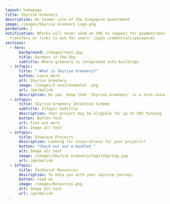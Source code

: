 ```yaml
---
layout: homepage
title: Skyrise Greenery
description: An Isomer site of the Singapore Government
image: /images/Skyrise Greenery Logo.png
permalink: /
notification: NParks will never send an SMS to request for payment/money
  transfers or links to ask for users' login credentials/passwords
sections:
  - hero:
      background: /images/test.jpg
      title: Gardens in the Sky
      subtitle: Where greenery is integrated into buildings
  - infopic:
      title: " What is Skyrise Greenery?"
      button: Learn more
      alt: Skyrise Greenery
      image: /images/3 environmental .png
      url: /permalink
      description: Do you  know that 'Skyrise Greenery' is a term coined in Singapore?
  - infopic:
      title: Skyrise Greenery Incentive Scheme
      subtitle: Infopic Subtitle
      description: Your project may be eligible for up to 50% funding
      button: Button Text
      url: Find out more
      alt: Image alt text
  - infopic:
      title: Showcase Projects
      description: Looking for inspirations for your projects?
      button: "Check out our e-booklet "
      alt: Image alt text
      image: /images/Skyrise Greenery/CapitaSpring.jpg
      url: /permalink
  - infopic:
      title: Technical Resources
      description: To help you with your skyrise journey
      button: read on
      image: /images/Resources.png
      alt: Image alt text
      url: /permalink
---
```

